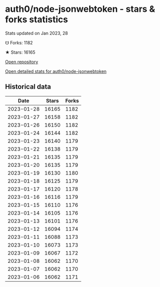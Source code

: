 # auth0/node-jsonwebtoken - stars & forks statistics

Stats updated on Jan 2023, 28

☋ Forks: 1182

★ Stars: 16165

[Open repository](https://github.com/auth0/node-jsonwebtoken)

[Open detailed stats for auth0/node-jsonwebtoken](https://reviewgithub.com/rep/auth0/node-jsonwebtoken)

## Historical data
| Date | Stars | Forks |
|------|-------|-------|
| 2023-01-28 | 16165 | 1182 | 
| 2023-01-27 | 16158 | 1182 | 
| 2023-01-26 | 16150 | 1182 | 
| 2023-01-24 | 16144 | 1182 | 
| 2023-01-23 | 16140 | 1179 | 
| 2023-01-22 | 16138 | 1179 | 
| 2023-01-21 | 16135 | 1179 | 
| 2023-01-20 | 16135 | 1179 | 
| 2023-01-19 | 16130 | 1180 | 
| 2023-01-18 | 16125 | 1179 | 
| 2023-01-17 | 16120 | 1178 | 
| 2023-01-16 | 16116 | 1179 | 
| 2023-01-15 | 16110 | 1176 | 
| 2023-01-14 | 16105 | 1176 | 
| 2023-01-13 | 16101 | 1176 | 
| 2023-01-12 | 16094 | 1174 | 
| 2023-01-11 | 16088 | 1173 | 
| 2023-01-10 | 16073 | 1173 | 
| 2023-01-09 | 16067 | 1172 | 
| 2023-01-08 | 16062 | 1170 | 
| 2023-01-07 | 16062 | 1170 | 
| 2023-01-06 | 16062 | 1171 | 

